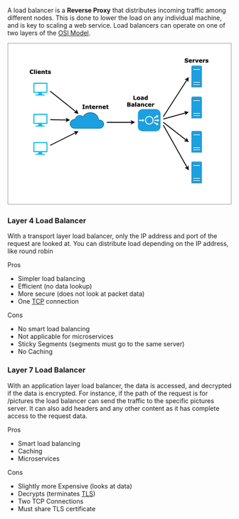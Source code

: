 

A load balancer is a **Reverse Proxy** that distributes incoming traffic among different nodes. This is done to lower the load on any individual machine, and is key to scaling a web service. Load balancers can operate on one of two layers of the  [OSI Model](../Internet%20&%20Networking/OSI%20Model.md).

![](../Attachments/Pasted%20image%2020220417165133.png)


### Layer 4 Load Balancer
With a transport layer load balancer, only the IP address and port of the request are looked at. You can distribute load depending on the IP address, like round robin

Pros
- Simpler load balancing
- Efficient (no data lookup)
- More secure (does not look at packet data)
- One [TCP](../Internet%20&%20Networking/TCP.md) connection

Cons
- No smart load balancing
- Not applicable for microservices
- Sticky Segments (segments must go to the same server)
- No Caching


### Layer 7 Load Balancer
With an application layer load balancer, the data is accessed, and decrypted if the data is encrypted. For instance, if the path of the request is for /pictures the load balancer can send the traffic to the specific pictures server. It can also add headers and any other content as it has complete access to the request data.

Pros
- Smart load balancing
- Caching
- Microservices

Cons
- Slightly more Expensive (looks at data)
- Decrypts (terminates [TLS](../Internet%20&%20Networking/Security/TLS.md))
- Two TCP Connections
- Must share TLS certificate